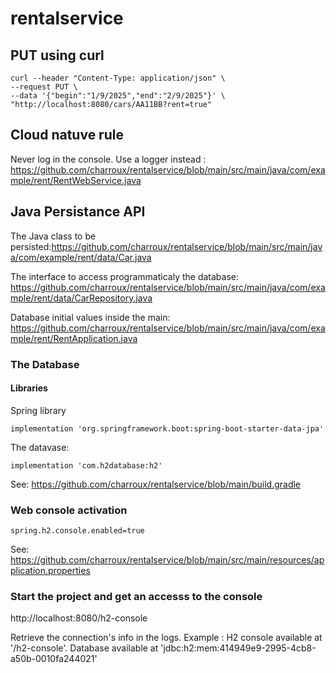 # rentalservice

## PUT using curl

```
curl --header "Content-Type: application/json" \
--request PUT \
--data '{"begin":"1/9/2025","end":"2/9/2025"}' \
"http://localhost:8080/cars/AA11BB?rent=true"
```

## Cloud natuve rule

Never log in the console.
Use a logger instead : https://github.com/charroux/rentalservice/blob/main/src/main/java/com/example/rent/RentWebService.java

## Java Persistance API

The Java class to be persisted:https://github.com/charroux/rentalservice/blob/main/src/main/java/com/example/rent/data/Car.java

The interface to access programmaticaly the database: https://github.com/charroux/rentalservice/blob/main/src/main/java/com/example/rent/data/CarRepository.java

Database initial values inside the main: https://github.com/charroux/rentalservice/blob/main/src/main/java/com/example/rent/RentApplication.java

### The Database 

#### Libraries 
Spring library
```
implementation 'org.springframework.boot:spring-boot-starter-data-jpa'
```
The datavase:
```
implementation 'com.h2database:h2'
```

See: https://github.com/charroux/rentalservice/blob/main/build.gradle

### Web console activation
```
spring.h2.console.enabled=true
```
See: https://github.com/charroux/rentalservice/blob/main/src/main/resources/application.properties

### Start the project and get an accesss to the console

http://localhost:8080/h2-console

Retrieve the connection's info in the logs.
Example : H2 console available at '/h2-console'. Database available at 'jdbc:h2:mem:414949e9-2995-4cb8-a50b-0010fa244021'

